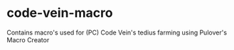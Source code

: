 # code-vein-macro
Contains macro's used for (PC) Code Vein's tedius farming using Pulover's Macro Creator
